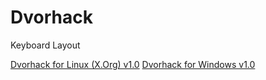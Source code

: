 # Dvorhack
Keyboard Layout

[Dvorhack for Linux (X.Org) v1.0](https://github.com/downloads/aloiscochard/dvorhack/us.dvorhack-1.0-linux.sh)
[Dvorhack for Windows v1.0](https://github.com/downloads/aloiscochard/dvorhack/us.dvorhack-1.0-windows.zip)
